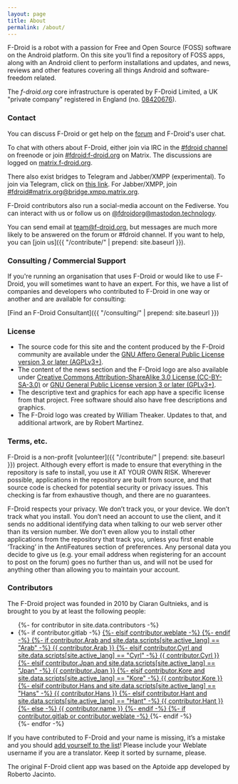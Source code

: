 ```yaml
---
layout: page
title: About
permalink: /about/
---
```


F-Droid is a robot with a passion for Free and Open Source (FOSS) software on the Android platform. On this site you’ll find a repository of FOSS apps, along with an Android client to perform installations and updates, and news, reviews and other features covering all things Android and software-freedom related.

The _f-droid.org_ core infrastructure is operated by F-Droid Limited, a UK "private company" registered in England (no. [08420676](https://beta.companieshouse.gov.uk/company/08420676)).

### Contact

You can discuss F-Droid or get help on the
[forum](https://forum.f-droid.org) and F-Droid's user chat.

To chat with others about F-Droid, either join via IRC in the
[#fdroid channel](https://webchat.freenode.net/?channels=%23fdroid) on
freenode or join [#fdroid:f-droid.org](https://matrix.to/#/#fdroid:f-droid.org) on Matrix.
The discussions are logged on
[matrix.f-droid.org](https://matrix.f-droid.org/alias/%23fdroid:f-droid.org).

There also exist bridges to Telegram and Jabber/XMPP (experimental).
To join via Telegram, click on [this link](https://matrix.f-droid.org/fdroid/telegram/).
For Jabber/XMPP,
join [#fdroid#matrix.org@bridge.xmpp.matrix.org](xmpp:#fdroid#matrix.org@bridge.xmpp.matrix.org?join).

F-Droid contributors also run a social-media account on the Fediverse. You can
interact with us or follow us on [@fdroidorg@mastodon.technology](https://mastodon.technology/@fdroidorg).

You can send email at
[team@f-droid.org](mailto:team@f-droid.org), but messages are much
more likely to be answered on the forum or #fdroid channel. If you
want to help, you can [join us]({{ "/contribute/" | prepend:
site.baseurl }}).

### Consulting / Commercial Support

If you're running an organisation that uses F-Droid or would like to use F-Droid, you will sometimes want to have an expert. For this, we have a list of companies and developers who contributed to F-Droid in one way or another and are available for consulting:

[Find an F-Droid Consultant]({{ "/consulting/" | prepend: site.baseurl }})


### License

* The source code for this site and the content produced by the F-Droid community are available under the [GNU Affero General Public License version 3 or later (AGPLv3+)](https://www.gnu.org/licenses/agpl-3.0.html).
* The content of the news section and the F-Droid logo are also available under [Creative Commons Attribution-ShareAlike 3.0 License (CC-BY-SA-3.0)](http://creativecommons.org/licenses/by-sa/3.0/) or [GNU General Public License version 3 or later (GPLv3+)](https://www.gnu.org/licenses/gpl-3.0.html).
* The descriptive text and graphics for each app have a specific license from that project.  Free software should also have free descriptions and graphics.
* The F-Droid logo was created by William Theaker. Updates to that, and additional artwork, are by Robert Martinez.


### Terms, etc.

F-Droid is a non-profit [volunteer]({{ "/contribute/" | prepend: site.baseurl }}) project. Although every effort is made to ensure that everything in the repository is safe to install, you use it AT YOUR OWN RISK. Wherever possible, applications in the repository are built from source, and that source code is checked for potential security or privacy issues. This checking is far from exhaustive though, and there are no guarantees.

F-Droid respects your privacy. We don’t track you, or your device. We don’t track what you install. You don’t need an account to use the client, and it sends no additional identifying data when talking to our web server other than its version number. We don’t even allow you to install other applications from the repository that track you, unless you first enable ‘Tracking’ in the AntiFeatures section of preferences. Any personal data you decide to give us (e.g. your email address when registering for an account to post on the forum) goes no further than us, and will not be used for anything other than allowing you to maintain your account.


### Contributors

The F-Droid project was founded in 2010 by Ciaran Gultnieks,
and is brought to you by at least the following people:

<ul>
{%- for contributor in site.data.contributors -%}
<li>
{%- if contributor.gitlab -%}
<a href="https://gitlab.com/{{ contributor.gitlab }}" target="_blank">
{%- elsif contributor.weblate -%}
<a href="https://hosted.weblate.org/user/{{ contributor.weblate }}" target="_blank">
{%- endif -%}
{%- if contributor.Arab and site.data.scripts[site.active_lang] == "Arab" -%}
{{ contributor.Arab }}
{%- elsif contributor.Cyrl and site.data.scripts[site.active_lang] == "Cyrl" -%}
{{ contributor.Cyrl }}
{%- elsif contributor.Jpan and site.data.scripts[site.active_lang] == "Jpan" -%}
{{ contributor.Jpan }}
{%- elsif contributor.Kore and site.data.scripts[site.active_lang] == "Kore" -%}
{{ contributor.Kore }}
{%- elsif contributor.Hans and site.data.scripts[site.active_lang] == "Hans" -%}
{{ contributor.Hans }}
{%- elsif contributor.Hant and site.data.scripts[site.active_lang] == "Hant" -%}
{{ contributor.Hant }}
{%- else -%}
{{ contributor.name }}
{%- endif -%}
{%- if contributor.gitlab or contributor.weblate -%}
</a>
{%- endif -%}
</li>
{%- endfor -%}
</ul>

If you have contributed to F-Droid and your name is missing, it’s a mistake and you should
[add yourself to the list](https://gitlab.com/fdroid/fdroid-website/blob/master/_data/contributors.yaml)!
Please include your Weblate username if you are a translator.  Keep it sorted by surname, please.

The original F-Droid client app was based on the Aptoide app developed by Roberto Jacinto.
